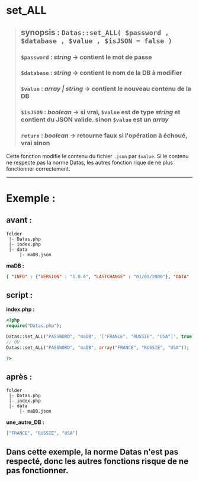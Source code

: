 # set_ALL

> ## synopsis : `Datas::set_ALL( $password , $database , $value , $isJSON = false )`
> ### `$password` : *string* -> contient le mot de passe
> ### `$database` : *string* -> contient le nom de la DB à modifier
> ### `$value` : *array | string* -> contient le nouveau contenu de la DB
> ### `$isJSON` : *boolean* -> si vrai, `$value` est de type *string* et contient du JSON valide. sinon `$value` est un *array*
> ### `return` : *boolean* -> retourne faux si l'opération à échoué, vrai sinon

Cette fonction modifie le contenu du fichier `.json` par `$value`. Si le contenu ne respecte pas la norme Datas, les autres fonction rique de ne plus fonctionner correctement.

---

# Exemple : 

## avant :

```
folder
 |- Datas.php
 |- index.php
 |- data
     |- maDB.json
```
**maDB :**
```JSON
{ "INFO" : {"VERSION" : "1.0.0", "LASTCHANGE" : "01/01/2000"}, "DATA" : []}
```

## script :

**index.php :**
```php
<?php
require("Datas.php");

Datas::set_ALL("PASSWORD", "maDB", '["FRANCE", "RUSSIE", "USA"]', true);
// OU
Datas::set_ALL("PASSWORD", "maDB", array("FRANCE", "RUSSIE", "USA"));

?>
```

## après :

```
folder
 |- Datas.php
 |- index.php
 |- data
     |- maDB.json
```

**une_autre_DB :**
```JSON
["FRANCE", "RUSSIE", "USA"]
```

## Dans cette exemple, la norme Datas n'est pas respecté, donc les autres fonctions risque de ne pas fonctionner.